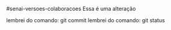 #senai-versoes-colaboracoes
Essa é uma alteração 


lembrei do comando: git commit
lembrei do comando: git status
